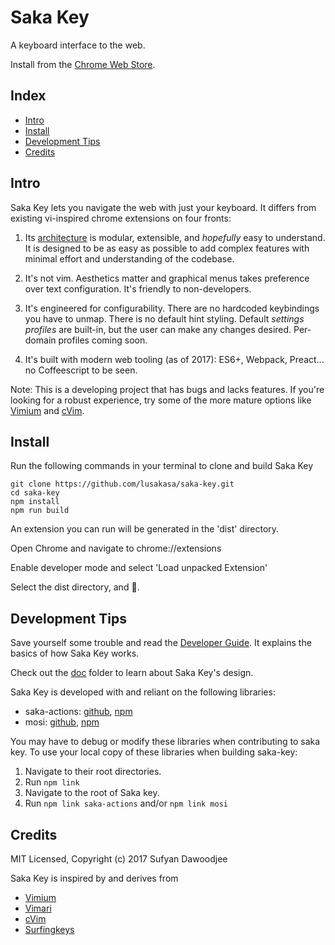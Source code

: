# Saka Key

A keyboard interface to the web.

Install from the [Chrome Web Store](https://chrome.google.com/webstore/detail/saka-key/hhhpdkekipnbloiiiiaokibebpdpakdp).

## Index

* [Intro](#intro)
* [Install](#install)
* [Development Tips](#development-tips)
* [Credits](#credits)

## Intro

Saka Key lets you navigate the web with just your keyboard. It differs from existing vi-inspired chrome extensions on four fronts:

1. Its [architecture](./doc/developer_guide.md) is modular, extensible, and _hopefully_ easy to understand. It is designed to be as easy as possible to add complex features with minimal effort and understanding of the codebase. 

2. It's not vim. Aesthetics matter and graphical menus takes preference over text configuration. It's friendly to non-developers.   

3. It's engineered for configurability. There are no hardcoded keybindings you have to unmap. There is no default hint styling. Default _settings profiles_ are built-in, but the user can make any changes desired. Per-domain profiles coming soon.

4. It's built with modern web tooling (as of 2017): ES6+, Webpack, Preact... no Coffeescript to be seen.

Note: This is a developing project that has bugs and lacks features. If you're looking for a robust experience, try some of the more mature options like [Vimium](https://github.com/philc/vimium) and [cVim](https://github.com/1995eaton/chromium-vim).

## Install

Run the following commands in your terminal to clone and build Saka Key

```
git clone https://github.com/lusakasa/saka-key.git
cd saka-key
npm install
npm run build
```

An extension you can run will be generated in the 'dist' directory.

Open Chrome and navigate to chrome://extensions

Enable developer mode and select 'Load unpacked Extension'

Select the dist directory, and &#128640;.

## Development Tips

Save yourself some trouble and read the [Developer Guide](./doc/developer_guide.md). It explains the basics of how Saka Key works.

Check out the [doc](./doc) folder to learn about Saka Key's design.

Saka Key is developed with and reliant on the following libraries:
* saka-actions: [github](https://github.com/lusakasa/saka-actions), [npm](https://www.npmjs.com/package/saka-actions)
* mosi: [github](https://github.com/eejdoowad/mosi), [npm](https://www.npmjs.com/package/mosi)

You may have to debug or modify these libraries when contributing to saka key. To use your local copy of these libraries when building saka-key:

1. Navigate to their root directories.
2. Run `npm link`
3. Navigate to the root of Saka key.
4. Run `npm link saka-actions` and/or `npm link mosi`


## Credits

MIT Licensed, Copyright (c) 2017 Sufyan Dawoodjee 

Saka Key is inspired by and derives from

* [Vimium](https://github.com/philc/vimium)
* [Vimari](https://github.com/guyht/vimari)
* [cVim](https://github.com/1995eaton/chromium-vim)
* [Surfingkeys](https://github.com/brookhong/Surfingkeys)